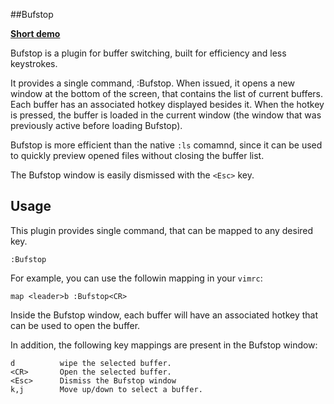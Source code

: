 ##Bufstop

**[Short demo](http://www.youtube.com/watch?v=dM-SP3pI_8E)**

Bufstop is a plugin for buffer switching, built for efficiency and less keystrokes.

It provides a single command, :Bufstop. When issued, it opens a new window
at the bottom of the screen, that contains the list of current buffers.
Each buffer has an associated hotkey displayed besides it. When the hotkey is
pressed, the buffer is loaded in the current window (the window that was
previously active before loading Bufstop).

Bufstop is more efficient than the native `:ls` comamnd, since it can be used
to quickly preview opened files without closing the buffer list.

The Bufstop window is easily dismissed with the `<Esc>` key.

Usage
-----

This plugin provides single command, that can be mapped to any desired key.

    :Bufstop

For example, you can use the followin mapping in your `vimrc`:

    map <leader>b :Bufstop<CR>

Inside the Bufstop window, each buffer will have an associated hotkey
that can be used to open the buffer. 

In addition, the following key mappings are present in the Bufstop window:

    d          wipe the selected buffer.
    <CR>       Open the selected buffer.
    <Esc>      Dismiss the Bufstop window
    k,j        Move up/down to select a buffer.



